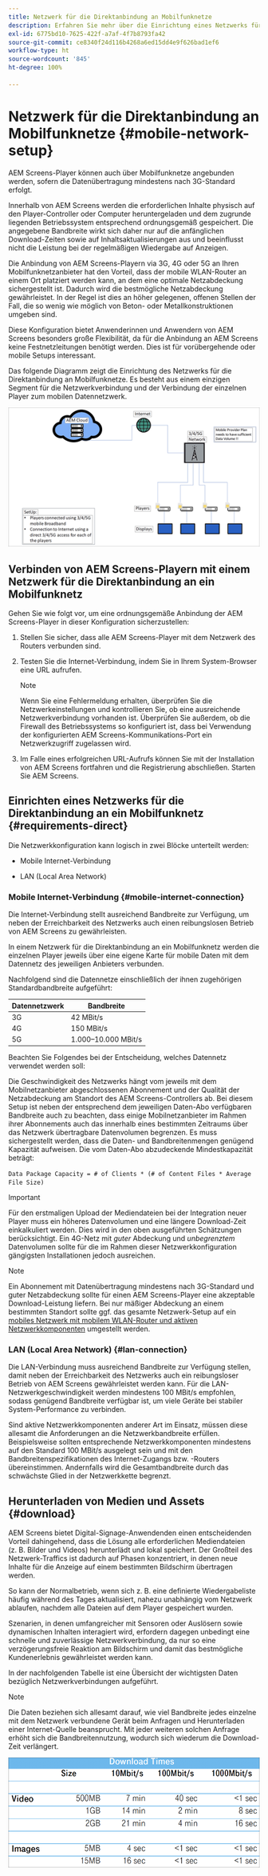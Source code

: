 ```yaml
---
title: Netzwerk für die Direktanbindung an Mobilfunknetze
description: Erfahren Sie mehr über die Einrichtung eines Netzwerks für die Direktanbindung an ein Mobilfunknetz in AEM Screens.
exl-id: 6775bd10-7625-422f-a7af-4f7b8793fa42
source-git-commit: ce8340f24d116b4268a6ed15dd4e9f626bad1ef6
workflow-type: ht
source-wordcount: '845'
ht-degree: 100%

---
```


# Netzwerk für die Direktanbindung an Mobilfunknetze {#mobile-network-setup}

AEM Screens-Player können auch über Mobilfunknetze angebunden werden, sofern die Datenübertragung mindestens nach 3G-Standard erfolgt.

Innerhalb von AEM Screens werden die erforderlichen Inhalte physisch auf den Player-Controller oder Computer heruntergeladen und dem zugrunde liegenden Betriebssystem entsprechend ordnungsgemäß gespeichert. Die angegebene Bandbreite wirkt sich daher nur auf die anfänglichen Download-Zeiten sowie auf Inhaltsaktualisierungen aus und beeinflusst nicht die Leistung bei der regelmäßigen Wiedergabe auf Anzeigen.

Die Anbindung von AEM Screens-Playern via 3G, 4G oder 5G an Ihren Mobilfunknetzanbieter hat den Vorteil, dass der mobile WLAN-Router an einem Ort platziert werden kann, an dem eine optimale Netzabdeckung sichergestellt ist. Dadurch wird die bestmögliche Netzabdeckung gewährleistet. In der Regel ist dies an höher gelegenen, offenen Stellen der Fall, die so wenig wie möglich von Beton- oder Metallkonstruktionen umgeben sind.

Diese Konfiguration bietet Anwenderinnen und Anwendern von AEM Screens besonders große Flexibilität, da für die Anbindung an AEM Screens keine Festnetzleitungen benötigt werden. Dies ist für vorübergehende oder mobile Setups interessant.

Das folgende Diagramm zeigt die Einrichtung des Netzwerks für die Direktanbindung an Mobilfunknetze. Es besteht aus einem einzigen Segment für die Netzwerkverbindung und der Verbindung der einzelnen Player zum mobilen Datennetzwerk.

![](/help/using/assets/direct-mobile-1.png)

## Verbinden von AEM Screens-Playern mit einem Netzwerk für die Direktanbindung an ein Mobilfunknetz

Gehen Sie wie folgt vor, um eine ordnungsgemäße Anbindung der AEM Screens-Player in dieser Konfiguration sicherzustellen:

1. Stellen Sie sicher, dass alle AEM Screens-Player mit dem Netzwerk des Routers verbunden sind.

1. Testen Sie die Internet-Verbindung, indem Sie in Ihrem System-Browser eine URL aufrufen.

   >[!NOTE]
   >Wenn Sie eine Fehlermeldung erhalten, überprüfen Sie die Netzwerkeinstellungen und kontrollieren Sie, ob eine ausreichende Netzwerkverbindung vorhanden ist. Überprüfen Sie außerdem, ob die Firewall des Betriebssystems so konfiguriert ist, dass bei Verwendung der konfigurierten AEM Screens-Kommunikations-Port ein Netzwerkzugriff zugelassen wird.

1. Im Falle eines erfolgreichen URL-Aufrufs können Sie mit der Installation von AEM Screens fortfahren und die Registrierung abschließen. Starten Sie AEM Screens.

## Einrichten eines Netzwerks für die Direktanbindung an ein Mobilfunknetz {#requirements-direct}

Die Netzwerkkonfiguration kann logisch in zwei Blöcke unterteilt werden:

* Mobile Internet-Verbindung

* LAN (Local Area Network)

### Mobile Internet-Verbindung {#mobile-internet-connection}

Die Internet-Verbindung stellt ausreichend Bandbreite zur Verfügung, um neben der Erreichbarkeit des Netzwerks auch einen reibungslosen Betrieb von AEM Screens zu gewährleisten.

In einem Netzwerk für die Direktanbindung an ein Mobilfunknetz werden die einzelnen Player jeweils über eine eigene Karte für mobile Daten mit dem Datennetz des jeweiligen Anbieters verbunden.

Nachfolgend sind die Datennetze einschließlich der ihnen zugehörigen Standardbandbreite aufgeführt:

| Datennetzwerk | Bandbreite |
|--- |--- |
| 3G | 42 MBit/s |
| 4G | 150 MBit/s |
| 5G | 1.000–10.000 MBit/s |

Beachten Sie Folgendes bei der Entscheidung, welches Datennetz verwendet werden soll:

Die Geschwindigkeit des Netzwerks hängt vom jeweils mit dem Mobilnetzanbieter abgeschlossenen Abonnement und der Qualität der Netzabdeckung am Standort des AEM Screens-Controllers ab.
Bei diesem Setup ist neben der entsprechend dem jeweiligen Daten-Abo verfügbaren Bandbreite auch zu beachten, dass einige Mobilnetzanbieter im Rahmen ihrer Abonnements auch das innerhalb eines bestimmten Zeitraums über das Netzwerk übertragbare Datenvolumen begrenzen. Es muss sichergestellt werden, dass die Daten- und Bandbreitenmengen genügend Kapazität aufweisen.
Die vom Daten-Abo abzudeckende Mindestkapazität beträgt:

`Data Package Capacity = # of Clients * (# of Content Files * Average File Size)`


>[!IMPORTANT]
>Für den erstmaligen Upload der Mediendateien bei der Integration neuer Player muss ein höheres Datenvolumen und eine längere Download-Zeit einkalkuliert werden. Dies wird in den oben ausgeführten Schätzungen berücksichtigt. Ein 4G-Netz mit *guter* Abdeckung und *unbegrenztem* Datenvolumen sollte für die im Rahmen dieser Netzwerkkonfiguration gängigsten Installationen jedoch ausreichen.

>[!NOTE]
>Ein Abonnement mit Datenübertragung mindestens nach 3G-Standard und guter Netzabdeckung sollte für einen AEM Screens-Player eine akzeptable Download-Leistung liefern. Bei nur mäßiger Abdeckung an einem bestimmten Standort sollte ggf. das gesamte Netzwerk-Setup auf ein [mobiles Netzwerk mit mobilem WLAN-Router und aktiven Netzwerkkomponenten](/help/using/mobile-network-router.md) umgestellt werden.


### LAN (Local Area Network) {#lan-connection}

Die LAN-Verbindung muss ausreichend Bandbreite zur Verfügung stellen, damit neben der Erreichbarkeit des Netzwerks auch ein reibungsloser Betrieb von AEM Screens gewährleistet werden kann. Für die LAN-Netzwerkgeschwindigkeit werden mindestens 100 MBit/s empfohlen, sodass genügend Bandbreite verfügbar ist, um viele Geräte bei stabiler System-Performance zu verbinden.

Sind aktive Netzwerkkomponenten anderer Art im Einsatz, müssen diese allesamt die Anforderungen an die Netzwerkbandbreite erfüllen. Beispielsweise sollten entsprechende Netzwerkkomponenten mindestens auf den Standard 100 MBit/s ausgelegt sein und mit den Bandbreitenspezifikationen des Internet-Zugangs bzw. -Routers übereinstimmen. Andernfalls wird die Gesamtbandbreite durch das schwächste Glied in der Netzwerkkette begrenzt.

## Herunterladen von Medien und Assets {#download}

AEM Screens bietet Digital-Signage-Anwendenden einen entscheidenden Vorteil dahingehend, dass die Lösung alle erforderlichen Mediendateien (z. B. Bilder und Videos) herunterlädt und lokal speichert. Der Großteil des Netzwerk-Traffics ist dadurch auf Phasen konzentriert, in denen neue Inhalte für die Anzeige auf einem bestimmten Bildschirm übertragen werden.

So kann der Normalbetrieb, wenn sich z. B. eine definierte Wiedergabeliste häufig während des Tages aktualisiert, nahezu unabhängig vom Netzwerk ablaufen, nachdem alle Dateien auf dem Player gespeichert wurden.

Szenarien, in denen umfangreicher mit Sensoren oder Auslösern sowie dynamischen Inhalten interagiert wird, erfordern dagegen unbedingt eine schnelle und zuverlässige Netzwerkverbindung, da nur so eine verzögerungsfreie Reaktion am Bildschirm und damit das bestmögliche Kundenerlebnis gewährleistet werden kann.

In der nachfolgenden Tabelle ist eine Übersicht der wichtigsten Daten bezüglich Netzwerkverbindungen aufgeführt.

>[!NOTE]
>
>Die Daten beziehen sich allesamt darauf, wie viel Bandbreite jedes einzelne mit dem Netzwerk verbundene Gerät beim Anfragen und Herunterladen einer Internet-Quelle beansprucht. Mit jeder weiteren solchen Anfrage erhöht sich die Bandbreitennutzung, wodurch sich wiederum die Download-Zeit verlängert.

![](/help/using/assets/download-times-mobile.png)
